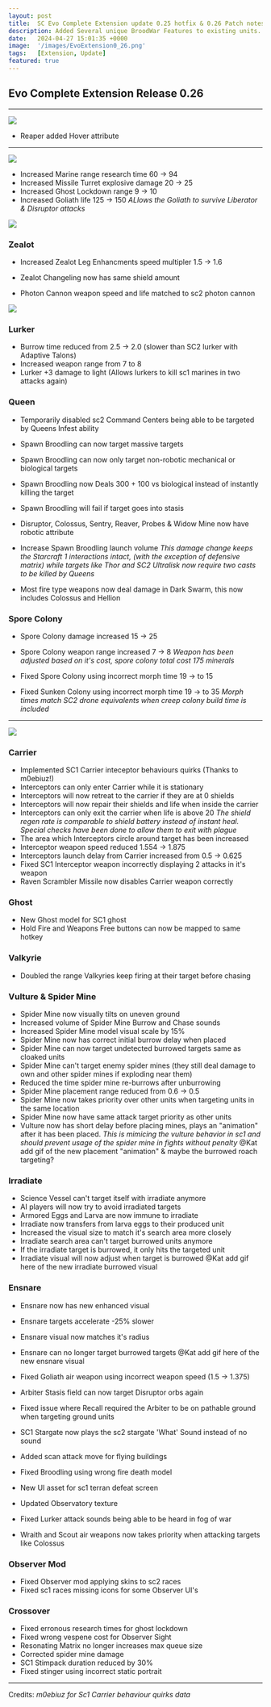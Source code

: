 ```yaml
---
layout: post
title:  SC Evo Complete Extension update 0.25 hotfix & 0.26 Patch notes
description: Added Several unique BroodWar Features to existing units.
date:   2024-04-27 15:01:35 +0000
image:  '/images/EvoExtension0_26.png'
tags:   [Extension, Update]
featured: true
---
```


## Evo Complete Extension Release 0.26


***

![]({{site.baseurl}}/images/Divider_Extension.png)

* Reaper added Hover attribute

***

![]({{site.baseurl}}/images/Divider_Terran.png)

* Increased Marine range research time 60 -> 94
* Increased Missile Turret explosive damage 20 -> 25
* Increased Ghost Lockdown range 9 -> 10
* Increased Goliath life 125 -> 150
_ALlows the Goliath to survive Liberator & Disruptor attacks_


![]({{site.baseurl}}/images/Divider_Protoss.png)

### Zealot
* Increased Zealot Leg Enhancments speed multipler 1.5 -> 1.6
* Zealot Changeling now has same shield amount

* Photon Cannon weapon speed and life matched to sc2 photon cannon


![]({{site.baseurl}}/images/Divider_Zerg.png)

### Lurker
* Burrow time reduced from 2.5 -> 2.0 (slower than SC2 lurker with Adaptive Talons)
* Increased weapon range from 7 to 8
* Lurker +3 damage to light (Allows lurkers to kill sc1 marines in two attacks again)

### Queen
* Temporarily disabled sc2 Command Centers being able to be targeted by Queens Infest ability
* Spawn Broodling can now target massive targets
* Spawn Broodling can now only target non-robotic mechanical or biological targets
* Spawn Broodling now Deals 300 + 100 vs biological instead of instantly killing the target
* Spawn Broodling will fail if target goes into stasis
* Disruptor, Colossus, Sentry, Reaver, Probes & Widow Mine now have robotic attribute
* Increase Spawn Broodling launch volume
_This damage change keeps the Starcraft 1 interactions intact, (with the exception of defensive matrix) while targets like Thor and SC2 Ultralisk now require two casts to be killed by Queens_

* Most fire type weapons now deal damage in Dark Swarm, this now includes Colossus and Hellion

### Spore Colony
* Spore Colony damage increased 15 -> 25
* Spore Colony weapon range increased 7 -> 8
_Weapon has been adjusted based on it's cost, spore colony total cost 175 minerals_

* Fixed Spore Colony using incorrect morph time 19 -> to 15
* Fixed Sunken Colony using incorrect morph time 19 -> to 35
_Morph times match SC2 drone equivalents when creep colony build time is included_

***


![]({{site.baseurl}}/images/Divider_CoreMods.png)

### Carrier
* Implemented SC1 Carrier inteceptor behaviours quirks (Thanks to m0ebiuz!)
* Interceptors can only enter Carrier while it is stationary
* Interceptors will now retreat to the carrier if they are at 0 shields
* Interceptors will now repair their shields and life when inside the carrier
* Interceptors can only exit the carrier when life is above 20 
_The shield regen rate is comparable to shield battery instead of instant heal. Special checks have been done to allow them to exit with plague_
* The area which Interceptors circle around target has been increased
* Interceptor weapon speed reduced 1.554 -> 1.875 
* Interceptors launch delay from Carrier increased from 0.5 -> 0.625
* Fixed SC1 Interceptor weapon incorrectly displaying 2 attacks in it's weapon
* Raven Scrambler Missile now disables Carrier weapon correctly

### Ghost
* New Ghost model for SC1 ghost
* Hold Fire and Weapons Free buttons can now be mapped to same hotkey

### Valkyrie
* Doubled the range Valkyries keep firing at their target before chasing

### Vulture & Spider Mine
* Spider Mine now visually tilts on uneven ground
* Increased volume of Spider Mine Burrow and Chase sounds
* Increased Spider Mine model visual scale by 15%
* Spider Mine now has correct initial burrow delay when placed
* Spider Mine can now target undetected burrowed targets same as cloaked units
* Spider Mine can't target enemy spider mines (they still deal damage to own and other spider mines if exploding near them)
* Reduced the time spider mine re-burrows after unburrowing
* Spider Mine placement range reduced from 0.6 -> 0.5
* Spider Mine now takes priority over other units when targeting units in the same location
* Spider Mine now have same attack target priority as other units
* Vulture now has short delay before placing mines, plays an "animation" after it has been placed. 
_This is mimicing the vulture behavior in sc1 and should prevent usage of the spider mine in fights without penalty_
@Kat add gif of the new placement "animation" & maybe the burrowed roach targeting?

### Irradiate
* Science Vessel can't target itself with irradiate anymore
* AI players will now try to avoid irradiated targets
* Armored Eggs and Larva are now immune to irradiate
* Irradiate now transfers from larva eggs to their produced unit
* Increased the visual size to match it's search area more closely
* Irradiate search area can't target burrowed units anymore
* If the irradiate target is burrowed, it only hits the targeted unit
* Irradiate visual will now adjust when target is burrowed
@Kat add gif here of the new irradiate burrowed visual

### Ensnare
* Ensnare now has new enhanced visual
* Ensnare targets accelerate -25% slower
* Ensnare visual now matches it's radius
* Ensnare can no longer target burrowed targets
@Kat add gif here of the new ensnare visual

* Fixed Goliath air weapon using incorrect weapon speed (1.5 -> 1.375)
* Arbiter Stasis field can now target Disruptor orbs again
* Fixed issue where Recall required the Arbiter to be on pathable ground when targeting ground units
* SC1 Stargate now plays the sc2 stargate 'What' Sound instead of no sound
* Added scan attack move for flying buildings
* Fixed Broodling using wrong fire death model
* New UI asset for sc1 terran defeat screen
* Updated Observatory texture
* Fixed Lurker attack sounds being able to be heard in fog of war
* Wraith and Scout air weapons now takes priority when attacking targets like Colossus


### Observer Mod
* Fixed Observer mod applying skins to sc2 races
* Fixed sc1 races missing icons for some Observer UI's 

### Crossover
* Fixed erronous research times for ghost lockdown
* Fixed wrong vespene cost for Observer Sight
* Resonating Matrix no longer increases max queue size
* Corrected spider mine damage
* SC1 Stimpack duration reduced by 30%
* Fixed stinger using incorrect static portrait



***
Credits: _m0ebiuz for Sc1 Carrier behaviour quirks data_

<!-- _Featured Image credit by: TOP_ -->